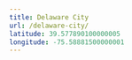 ```yaml
---
title: Delaware City
url: /delaware-city/
latitude: 39.577890100000005
longitude: -75.58881500000001
---
```

